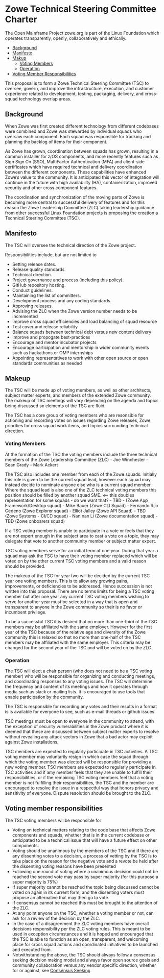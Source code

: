 # Zowe Technical Steering Committee Charter

The Open Mainframe Project zowe.org is part of the Linux Foundation which operates transparently, openly, collaboratively and ethically.  

- [Background](#backgroud)
- [Manifesto](#manifesto)
- [Makup](#makeup)
  - [Voting Members](#voting-members)
  - [Operation](#operation)
- [Voting Member Responsibilities](#voting-member-responsibilities)

This proposal is to form a Zowe Technical Steering Committee (TSC) to oversee, govern, and improve the infrastructure, execution, and customer experience related to development, testing, packaging, delivery, and cross-squad technology overlap areas.  

## Background

When Zowe was first created different technology from different codebases were combined and Zowe was stewarded by individual squads who oversaw each component.  Each squad was responsible for tracking and planning the backlog of items for their component.

As Zowe has grown, coordination between squads has grown, resulting in a common installer for z/OS components, and more recently features such as Sign Sign On (SSO), MultiFactor Authentication (MFA) and client-side certificates which have required technical and delivery coordination between the different components. These capabilities have enhanced Zowe’s value to the community.  It is anticipated this vector of integration will continue in the future with high availability (HA), containerization, improved security and other cross component features.  

The coordination and synchronization of the moving parts of Zowe is becoming more central to successful delivery of features and for this reason the Zowe Leadership Committee (ZLC) taking leadership guidance from other successful Linux Foundation projects is proposing the creation a Technical Steering Committee (TSC).

## Manifesto

The TSC will oversee the technical direction of the Zowe project.

Responsibilities include, but are not limited to

- Setting release dates.
- Release quality standards.
- Technical direction.
- Project governance and process (including this policy).
- GitHub repository hosting.
- Conduct guidelines.
- Maintaining the list of committers.
- Development process and any coding standards.
- Approving releases.
- Advising the ZLC when the Zowe version number needs to be incremented
- Improve cross squad efficiencies and load balancing of squad resource
- Test cover and release reliability
- Balance squads between technical debt versus new content delivery
- Improve and propogate best-practices
- Encourage and mentor incubator projects
- Encourage participation and mentorship in wider community events such as hackathons or OMP internships
- Appointing representatives to work with other open source or open standards communities as needed

## Makeup

The TSC will be made up of voting members, as well as other architects, subject matter experts, and members of the extended Zowe community.  The makeup of TSC meetings will vary depending on the agenda and topics being discussed so elements of the TSC are fluid.  

The TSC has a core group of voting members who are resonsible for actioning and recording votes on issues regarding Zowe releases, Zowe priorities for cross squad work items, and topics surrounding technical direction.  

### Voting Members

At the formation of the TSC the voting members include the three technical members of the Zowe Leadership Committee (ZLC)
    - Joe Winchester
    - Sean Grady
    - Mark Ackert

The TSC also includes one member from each of the Zowe squads.  Initially this role is given to be the current squad lead, however each squad may instead decide to nominate anyone else who is a current squad member.  Where the squad lead is also one of the ZLC technical voting members this position should be filled by another squad SME. <== this doubles representation for some squads - do we want that?
    - TBD - (Zowe App Framework/Desktop squad)
    - Mike Bauer (Zowe CLI Squad)
    - Fernando Rijo Cedeno (Zowe Explorer squad)
    - Elliot Jalley (Zowe API Squad)
    - TBD (Zowe Systems - CI/CD squad)
    - Nan nan Li (Zowe documentation squad)
    - TBD (Zowe onboarers squad)

If a TSC voting member is unable to participate in a vote or feels that they are not expert enough in the subject area to cast a vote on a topic, they may delegate that vote to another community member or subject matter expert.

TSC voting members serve for an initial term of one year.  During that year a squad may ask the TSC to have their voting member replaced which will be voted on by the other current TSC voting members and a valid reason should be provided.

The makeup of the TSC for year two will be decided by the current TSC year one voting members.  This is to allow any growing pains, improvements, or deficiencies to be addressed.  Hence succession is not written into this proposal.  There are no terms limits for being a TSC voting member but after one year any current TSC voting members wishing to serve for another year must be selected in a way that is open and transparent to anyone in the Zowe community so their is no favor or incumbent privilege.   

To be a successful TSC it is desired that no more than one-third of the TSC members may be affiliated with the same employer.  However for the first year of the TSC because of the relative age and diversity of the Zowe community this is relaxed so that no more than one-half of the TSC members may be affiliated with the same employer.  This criteria may be changed for the second year of the TSC and will be voted on by the ZLC.  

### Operation

The TSC will elect a chair person (who does not need to be a TSC voting member) who will be responsible for organizing and conducting meetings, and coordinating responses to any voting issues.  The TSC will determine the frequency and content of its meetings and how it operates through media such as slack or mailing lists.  It is encouraged to use tools that enable participation by the community.

The TSC is responsible for recording any votes and their results in a format is is available for everyone to see, such as e-mail threads or github issues.  

TSC meetings must be open to everyone in the community to attend, with the exception of security vulnerabilities in the Zowe product where it is deemed that these are discussed between subject matter experts to resolve without revealing any attack vectors in Zowe that a bad actor may exploit against Zowe installations. 

TSC members are expected to regularly participate in TSC activities.  A TSC voting member may voluntarily resign in which case the squad through which the voting member was elected will be responsible for providing a new voting member.  TSC members are expected to regularly participate in TSC activities and if amy member feels that they are unable to fulfill their responsibilities, or if the remaining TSC voting members feel that a voting member is not fulfilling their responsibilities, the TSC and the member are encouraged to resolve the issue in a respectful way that honors privacy and sensitivity of everyone.  Dispute resolution should be brought to the ZLC.  

## Voting member responsibilities

The TSC voting members wil be responsible for 

- Voting on technical matters relating to the code base that affects Zowe components and squads, whether that is in the current codebase or anticipated to be a technical issue that will have a future effect on other components.
- Voting should be unanimous by the members of the TSC and if there are any dissenting votes to a decision, a process of vetting by the TSC is to take place on the reason for the negative vote and a revote be held after the dissenting voting reasons have been presented
- Following one round of voting where a unanimous decision could not be reached the second vote may pass by super majority (for this purpose a super majority is 75%) 
- If super majority cannot be reached the topic being discussed cannot be voted on again in its current form, and the dissenting voters must propose an alternative that may then go to vote.
- If consensus cannot be reached this must be brought to the attention of the ZLC.
- At any point anyone on the TSC, whether a voting member or not, can ask for a review of the decision by the ZLC.
- In the case of a disagreement the ZLC voting members have overall decisions responsibility per the ZLC voting rules.  This is meant to be used in exception circumstances and it is hoped and encouraged that the TSC is able to function as an open, transparent, and welcoming place for cross squad actions and coordinated initiatives to be launched and executed from.  
- Notwithstanding the above, the TSC should always follow a consensus seeking decision making model and always favor open source goals and community collaboration versus any vendor specific direction, whether for or against, see [Consensus Seeking](http://en.wikipedia.org/wiki/Consensus-seeking_decision-making).

